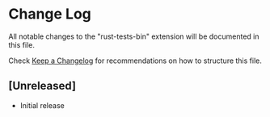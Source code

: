 # Change Log

All notable changes to the "rust-tests-bin" extension will be documented in this file.

Check [Keep a Changelog](http://keepachangelog.com/) for recommendations on how to structure this file.

## [Unreleased]

- Initial release